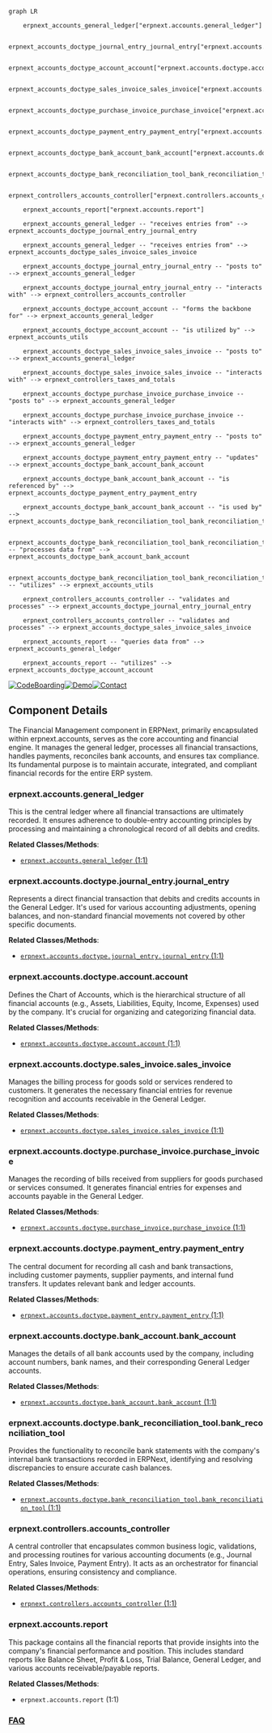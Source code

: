 ```mermaid

graph LR

    erpnext_accounts_general_ledger["erpnext.accounts.general_ledger"]

    erpnext_accounts_doctype_journal_entry_journal_entry["erpnext.accounts.doctype.journal_entry.journal_entry"]

    erpnext_accounts_doctype_account_account["erpnext.accounts.doctype.account.account"]

    erpnext_accounts_doctype_sales_invoice_sales_invoice["erpnext.accounts.doctype.sales_invoice.sales_invoice"]

    erpnext_accounts_doctype_purchase_invoice_purchase_invoice["erpnext.accounts.doctype.purchase_invoice.purchase_invoice"]

    erpnext_accounts_doctype_payment_entry_payment_entry["erpnext.accounts.doctype.payment_entry.payment_entry"]

    erpnext_accounts_doctype_bank_account_bank_account["erpnext.accounts.doctype.bank_account.bank_account"]

    erpnext_accounts_doctype_bank_reconciliation_tool_bank_reconciliation_tool["erpnext.accounts.doctype.bank_reconciliation_tool.bank_reconciliation_tool"]

    erpnext_controllers_accounts_controller["erpnext.controllers.accounts_controller"]

    erpnext_accounts_report["erpnext.accounts.report"]

    erpnext_accounts_general_ledger -- "receives entries from" --> erpnext_accounts_doctype_journal_entry_journal_entry

    erpnext_accounts_general_ledger -- "receives entries from" --> erpnext_accounts_doctype_sales_invoice_sales_invoice

    erpnext_accounts_doctype_journal_entry_journal_entry -- "posts to" --> erpnext_accounts_general_ledger

    erpnext_accounts_doctype_journal_entry_journal_entry -- "interacts with" --> erpnext_controllers_accounts_controller

    erpnext_accounts_doctype_account_account -- "forms the backbone for" --> erpnext_accounts_general_ledger

    erpnext_accounts_doctype_account_account -- "is utilized by" --> erpnext_accounts_utils

    erpnext_accounts_doctype_sales_invoice_sales_invoice -- "posts to" --> erpnext_accounts_general_ledger

    erpnext_accounts_doctype_sales_invoice_sales_invoice -- "interacts with" --> erpnext_controllers_taxes_and_totals

    erpnext_accounts_doctype_purchase_invoice_purchase_invoice -- "posts to" --> erpnext_accounts_general_ledger

    erpnext_accounts_doctype_purchase_invoice_purchase_invoice -- "interacts with" --> erpnext_controllers_taxes_and_totals

    erpnext_accounts_doctype_payment_entry_payment_entry -- "posts to" --> erpnext_accounts_general_ledger

    erpnext_accounts_doctype_payment_entry_payment_entry -- "updates" --> erpnext_accounts_doctype_bank_account_bank_account

    erpnext_accounts_doctype_bank_account_bank_account -- "is referenced by" --> erpnext_accounts_doctype_payment_entry_payment_entry

    erpnext_accounts_doctype_bank_account_bank_account -- "is used by" --> erpnext_accounts_doctype_bank_reconciliation_tool_bank_reconciliation_tool

    erpnext_accounts_doctype_bank_reconciliation_tool_bank_reconciliation_tool -- "processes data from" --> erpnext_accounts_doctype_bank_account_bank_account

    erpnext_accounts_doctype_bank_reconciliation_tool_bank_reconciliation_tool -- "utilizes" --> erpnext_accounts_utils

    erpnext_controllers_accounts_controller -- "validates and processes" --> erpnext_accounts_doctype_journal_entry_journal_entry

    erpnext_controllers_accounts_controller -- "validates and processes" --> erpnext_accounts_doctype_sales_invoice_sales_invoice

    erpnext_accounts_report -- "queries data from" --> erpnext_accounts_general_ledger

    erpnext_accounts_report -- "utilizes" --> erpnext_accounts_doctype_account_account

```

[![CodeBoarding](https://img.shields.io/badge/Generated%20by-CodeBoarding-9cf?style=flat-square)](https://github.com/CodeBoarding/GeneratedOnBoardings)[![Demo](https://img.shields.io/badge/Try%20our-Demo-blue?style=flat-square)](https://www.codeboarding.org/demo)[![Contact](https://img.shields.io/badge/Contact%20us%20-%20contact@codeboarding.org-lightgrey?style=flat-square)](mailto:contact@codeboarding.org)



## Component Details



The Financial Management component in ERPNext, primarily encapsulated within erpnext.accounts, serves as the core accounting and financial engine. It manages the general ledger, processes all financial transactions, handles payments, reconciles bank accounts, and ensures tax compliance. Its fundamental purpose is to maintain accurate, integrated, and compliant financial records for the entire ERP system.



### erpnext.accounts.general_ledger

This is the central ledger where all financial transactions are ultimately recorded. It ensures adherence to double-entry accounting principles by processing and maintaining a chronological record of all debits and credits.





**Related Classes/Methods**:



- <a href="https://github.com/frappe/erpnext/blob/master/erpnext/accounts/general_ledger.py#L1-L1" target="_blank" rel="noopener noreferrer">`erpnext.accounts.general_ledger` (1:1)</a>





### erpnext.accounts.doctype.journal_entry.journal_entry

Represents a direct financial transaction that debits and credits accounts in the General Ledger. It's used for various accounting adjustments, opening balances, and non-standard financial movements not covered by other specific documents.





**Related Classes/Methods**:



- <a href="https://github.com/frappe/erpnext/blob/master/erpnext/accounts/doctype/journal_entry/journal_entry.py#L1-L1" target="_blank" rel="noopener noreferrer">`erpnext.accounts.doctype.journal_entry.journal_entry` (1:1)</a>





### erpnext.accounts.doctype.account.account

Defines the Chart of Accounts, which is the hierarchical structure of all financial accounts (e.g., Assets, Liabilities, Equity, Income, Expenses) used by the company. It's crucial for organizing and categorizing financial data.





**Related Classes/Methods**:



- <a href="https://github.com/frappe/erpnext/blob/master/erpnext/accounts/doctype/account/account.py#L1-L1" target="_blank" rel="noopener noreferrer">`erpnext.accounts.doctype.account.account` (1:1)</a>





### erpnext.accounts.doctype.sales_invoice.sales_invoice

Manages the billing process for goods sold or services rendered to customers. It generates the necessary financial entries for revenue recognition and accounts receivable in the General Ledger.





**Related Classes/Methods**:



- <a href="https://github.com/frappe/erpnext/blob/master/erpnext/accounts/doctype/sales_invoice/sales_invoice.py#L1-L1" target="_blank" rel="noopener noreferrer">`erpnext.accounts.doctype.sales_invoice.sales_invoice` (1:1)</a>





### erpnext.accounts.doctype.purchase_invoice.purchase_invoice

Manages the recording of bills received from suppliers for goods purchased or services consumed. It generates financial entries for expenses and accounts payable in the General Ledger.





**Related Classes/Methods**:



- <a href="https://github.com/frappe/erpnext/blob/master/erpnext/accounts/doctype/purchase_invoice/purchase_invoice.py#L1-L1" target="_blank" rel="noopener noreferrer">`erpnext.accounts.doctype.purchase_invoice.purchase_invoice` (1:1)</a>





### erpnext.accounts.doctype.payment_entry.payment_entry

The central document for recording all cash and bank transactions, including customer payments, supplier payments, and internal fund transfers. It updates relevant bank and ledger accounts.





**Related Classes/Methods**:



- <a href="https://github.com/frappe/erpnext/blob/master/erpnext/accounts/doctype/payment_entry/payment_entry.py#L1-L1" target="_blank" rel="noopener noreferrer">`erpnext.accounts.doctype.payment_entry.payment_entry` (1:1)</a>





### erpnext.accounts.doctype.bank_account.bank_account

Manages the details of all bank accounts used by the company, including account numbers, bank names, and their corresponding General Ledger accounts.





**Related Classes/Methods**:



- <a href="https://github.com/frappe/erpnext/blob/master/erpnext/accounts/doctype/bank_account/bank_account.py#L1-L1" target="_blank" rel="noopener noreferrer">`erpnext.accounts.doctype.bank_account.bank_account` (1:1)</a>





### erpnext.accounts.doctype.bank_reconciliation_tool.bank_reconciliation_tool

Provides the functionality to reconcile bank statements with the company's internal bank transactions recorded in ERPNext, identifying and resolving discrepancies to ensure accurate cash balances.





**Related Classes/Methods**:



- <a href="https://github.com/frappe/erpnext/blob/master/erpnext/accounts/doctype/bank_reconciliation_tool/bank_reconciliation_tool.py#L1-L1" target="_blank" rel="noopener noreferrer">`erpnext.accounts.doctype.bank_reconciliation_tool.bank_reconciliation_tool` (1:1)</a>





### erpnext.controllers.accounts_controller

A central controller that encapsulates common business logic, validations, and processing routines for various accounting documents (e.g., Journal Entry, Sales Invoice, Payment Entry). It acts as an orchestrator for financial operations, ensuring consistency and compliance.





**Related Classes/Methods**:



- <a href="https://github.com/frappe/erpnext/blob/master/erpnext/controllers/accounts_controller.py#L1-L1" target="_blank" rel="noopener noreferrer">`erpnext.controllers.accounts_controller` (1:1)</a>





### erpnext.accounts.report

This package contains all the financial reports that provide insights into the company's financial performance and position. This includes standard reports like Balance Sheet, Profit & Loss, Trial Balance, General Ledger, and various accounts receivable/payable reports.





**Related Classes/Methods**:



- `erpnext.accounts.report` (1:1)









### [FAQ](https://github.com/CodeBoarding/GeneratedOnBoardings/tree/main?tab=readme-ov-file#faq)